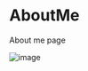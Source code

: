 # AboutMe
About me page

![image]("/home/coff23/projects/courses/code-201/projects/AboutMe/lighthouse.png")
